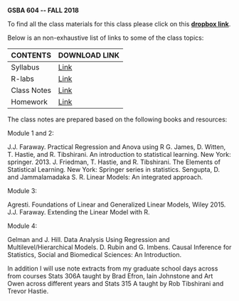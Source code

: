 <b>GSBA 604 -- FALL 2018</b>

To find all the class materials for this class please click on this [<b>dropbox link</b>](https://www.dropbox.com/sh/1d40t8el3vfty63/AAAXVTQ1eK1xIDmLbit8G5Ama?dl=0).

Below is an non-exhaustive list of links to some of the class topics:

|CONTENTS|DOWNLOAD LINK|
|--------|-------------|
|Syllabus|[Link](https://www.dropbox.com/s/z09a9f4q4h1czo6/syllabus.pdf?raw=1)|
|R-labs|[Link](rlab-index.md)|
|Class Notes|[Link](notes-index.md)|
|Homework|[Link](https://www.dropbox.com/s/nkvzxqo0cpyld7e/homework.pdf?raw=1)|


The class notes are prepared based on the following books and resources:

Module 1 and 2:

J.J. Faraway. Practical Regression and Anova using R
G. James, D. Witten, T. Hastie, and R. Tibshirani. An introduction to statistical learning.  New York: springer. 2013. 
J. Friedman, T. Hastie, and R. Tibshirani. The Elements of Statistical Learning. New York: Springer series in statistics.
Sengupta, D. and Jammalamadaka S. R. Linear Models: An integrated approach. 

Module 3: 

Agresti. Foundations of Linear and Generalized Linear Models, Wiley 2015. 
J.J. Faraway. Extending the Linear Model with R.	

Module 4: 

Gelman and J. Hill. Data Analysis Using Regression and Multilevel/Hierarchical Models.
D. Rubin and G. Imbens. Causal Inference for Statistics, Social and Biomedical Sciences: An Introduction.  

In addition I will use note extracts from my graduate school days across from courses Stats 306A taught by Brad Efron, Iain Johnstone and Art Owen across different years and Stats 315 A taught by Rob Tibshirani and Trevor Hastie. 

